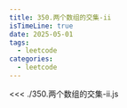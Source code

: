 ```yaml
---
title: 350.两个数组的交集-ii
isTimeLine: true
date: 2025-05-01
tags:
  - leetcode
categories:
  - leetcode
---
```


<<< ./350.两个数组的交集-ii.js
